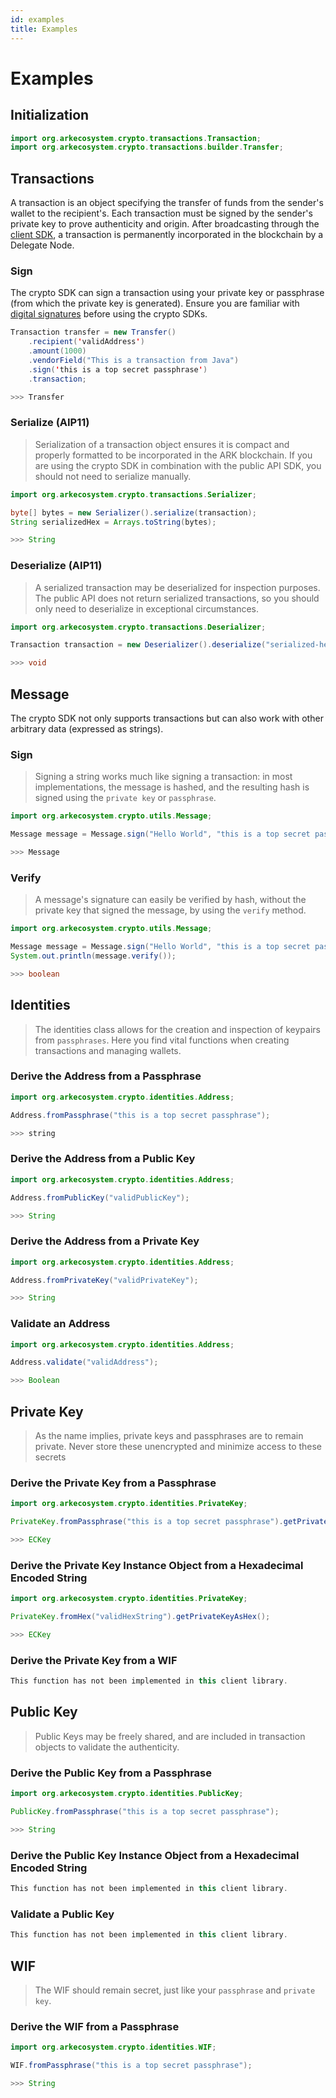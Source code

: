 ```yaml
---
id: examples
title: Examples
---
```


# Examples

## Initialization

```java
import org.arkecosystem.crypto.transactions.Transaction;
import org.arkecosystem.crypto.transactions.builder.Transfer;
```

## Transactions

A transaction is an object specifying the transfer of funds from the sender's wallet to the recipient's. Each transaction must be signed by the sender's private key to prove authenticity and origin. After broadcasting through the [client SDK](https://github.com/ArkEcosystem/gitbooks-sdk/tree/fcb399a02301c4ed91f0da34e9adbad8e0d2f3dc/java/client/api-documentation/README.md#initialization), a transaction is permanently incorporated in the blockchain by a Delegate Node.

### Sign

The crypto SDK can sign a transaction using your private key or passphrase \(from which the private key is generated\). Ensure you are familiar with [digital signatures](https://en.wikipedia.org/wiki/Digital_signature) before using the crypto SDKs.

```java
Transaction transfer = new Transfer()
    .recipient('validAddress')
    .amount(1000)
    .vendorField("This is a transaction from Java")
    .sign('this is a top secret passphrase')
    .transaction;

>>> Transfer
```

### Serialize \(AIP11\)

> Serialization of a transaction object ensures it is compact and properly formatted to be incorporated in the ARK blockchain. If you are using the crypto SDK in combination with the public API SDK, you should not need to serialize manually.

```java
import org.arkecosystem.crypto.transactions.Serializer;

byte[] bytes = new Serializer().serialize(transaction);
String serializedHex = Arrays.toString(bytes);

>>> String
```

### Deserialize \(AIP11\)

> A serialized transaction may be deserialized for inspection purposes. The public API does not return serialized transactions, so you should only need to deserialize in exceptional circumstances.

```java
import org.arkecosystem.crypto.transactions.Deserializer;

Transaction transaction = new Deserializer().deserialize("serialized-hex");

>>> void
```

## Message

The crypto SDK not only supports transactions but can also work with other arbitrary data \(expressed as strings\).

### Sign

> Signing a string works much like signing a transaction: in most implementations, the message is hashed, and the resulting hash is signed using the `private key` or `passphrase`.

```java
import org.arkecosystem.crypto.utils.Message;

Message message = Message.sign("Hello World", "this is a top secret passphrase");

>>> Message
```

### Verify

> A message's signature can easily be verified by hash, without the private key that signed the message, by using the `verify` method.

```java
import org.arkecosystem.crypto.utils.Message;

Message message = Message.sign("Hello World", "this is a top secret passphrase");
System.out.println(message.verify());

>>> boolean
```

## Identities

> The identities class allows for the creation and inspection of keypairs from `passphrases`. Here you find vital functions when creating transactions and managing wallets.

### Derive the Address from a Passphrase

```java
import org.arkecosystem.crypto.identities.Address;

Address.fromPassphrase("this is a top secret passphrase");

>>> string
```

### Derive the Address from a Public Key

```java
import org.arkecosystem.crypto.identities.Address;

Address.fromPublicKey("validPublicKey");

>>> String
```

### Derive the Address from a Private Key

```java
import org.arkecosystem.crypto.identities.Address;

Address.fromPrivateKey("validPrivateKey");

>>> String
```

### Validate an Address

```java
import org.arkecosystem.crypto.identities.Address;

Address.validate("validAddress");

>>> Boolean
```

## Private Key

> As the name implies, private keys and passphrases are to remain private. Never store these unencrypted and minimize access to these secrets

### Derive the Private Key from a Passphrase

```java
import org.arkecosystem.crypto.identities.PrivateKey;

PrivateKey.fromPassphrase("this is a top secret passphrase").getPrivateKeyAsHex();

>>> ECKey
```

### Derive the Private Key Instance Object from a Hexadecimal Encoded String

```java
import org.arkecosystem.crypto.identities.PrivateKey;

PrivateKey.fromHex("validHexString").getPrivateKeyAsHex();

>>> ECKey
```

### Derive the Private Key from a WIF

```java
This function has not been implemented in this client library.
```

## Public Key

> Public Keys may be freely shared, and are included in transaction objects to validate the authenticity.

### Derive the Public Key from a Passphrase

```java
import org.arkecosystem.crypto.identities.PublicKey;

PublicKey.fromPassphrase("this is a top secret passphrase");

>>> String
```

### Derive the Public Key Instance Object from a Hexadecimal Encoded String

```java
This function has not been implemented in this client library.
```

### Validate a Public Key

```java
This function has not been implemented in this client library.
```

## WIF

> The WIF should remain secret, just like your `passphrase` and `private key`.

### Derive the WIF from a Passphrase

```java
import org.arkecosystem.crypto.identities.WIF;

WIF.fromPassphrase("this is a top secret passphrase");

>>> String
```

